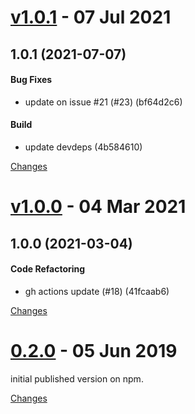 <a name="v1.0.1"></a>
# [v1.0.1](https://github.com/mabunixda/node-red-contrib-nuki/releases/tag/v1.0.1) - 07 Jul 2021

## 1.0.1 (2021-07-07)

#### Bug Fixes

* update on issue #21 (#23) (bf64d2c6)

#### Build

* update devdeps (4b584610)



[Changes][v1.0.1]


<a name="v1.0.0"></a>
# [v1.0.0](https://github.com/mabunixda/node-red-contrib-nuki/releases/tag/v1.0.0) - 04 Mar 2021

## 1.0.0 (2021-03-04)

#### Code Refactoring

* gh actions update (#18) (41fcaab6)



[Changes][v1.0.0]


<a name="0.2.0"></a>
# [0.2.0](https://github.com/mabunixda/node-red-contrib-nuki/releases/tag/0.2.0) - 05 Jun 2019

initial published version on npm. 

[Changes][0.2.0]


[v1.0.1]: https://github.com/mabunixda/node-red-contrib-nuki/compare/v1.0.0...v1.0.1
[v1.0.0]: https://github.com/mabunixda/node-red-contrib-nuki/compare/0.2.0...v1.0.0
[0.2.0]: https://github.com/mabunixda/node-red-contrib-nuki/tree/0.2.0

 <!-- Generated by changelog-from-release -->
